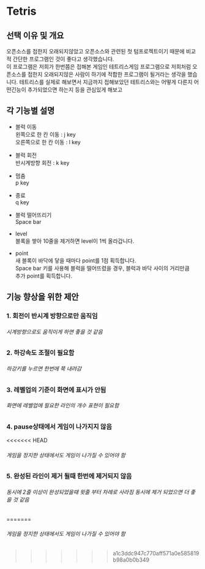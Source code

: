 # Tetris
##
## 선택 이유 및 개요
오픈소스를 접한지 오래되지않았고 오픈소스와 관련된 첫 텀프로젝트이기 때문에 비교적 간단한 프로그램인 것이 좋다고 생각했습니다.  
이 프로그램은 저희가 한번쯤은 접해본 게임인 테트리스게임 프로그램으로 저희처럼 오픈소스를 접한지 오래되지않은 사람이 하기에 적합한 프로그램이 될거라는 생각을 했습니다. 테트리스를 실제로 해보면서 지금까지 접해보았던 테트리스와는 어떻게 다른지 어떤긴능이 추가되었으면 하는지 등을 관심있게 해보고   


## 각 기능별 설명
- 블럭 이동  
왼쪽으로 한 칸 이동 : j key  
오른쪽으로 한 칸 이동 : l key
- 블럭 회전  
반시계방향 회전 : k key
- 멈춤  
p key
- 종료  
q key
- 블럭 떨어뜨리기  
Space bar  


- level  
블록을 쌓아 10줄을 제거하면 level이 1씩 올라갑니다.
- point  
새 블록이 바닥에 닿을 때마다 point를 1점 획득합니다.  
Space bar 키를 사용해 블럭을 떨어뜨렸을 경우, 블럭과 바닥 사이의 거리만큼  
추가 point를 획득합니다.  

## 기능 향상을 위한 제안
### 1. 회전이 반시계 방향으로만 움직임  
###### 시계방향으로도 움직이게 하면 좋을 것 같음
### 2. 하강속도 조절이 필요함 
###### 하강키를 누르면 한번에 쭉 내려감 
### 3. 레벨업의 기준이 화면에 표시가 안됨
###### 화면에 레벨업에 필요한 라인의 개수 표현이 필요함
### 4. pause상태에서 게임이 나가지지 않음
<<<<<<< HEAD
###### 게임을 정지한 상태에서도 게임이 나가질 수 있어야 함
### 5. 완성된 라인이 제거 될때 한번에 제거되지 않음
###### 동시에 2줄 이상이 완성되었을때 윗줄 부터 차례로 사라짐 동시에 제거 되었으면 더 좋을 것 같음

=======
###### 게임을 정지한 상태에서도 게임이 나가질 수 있어야 함
>>>>>>> a1c3ddc947c770aff571a0e585819b98a0b0b349
